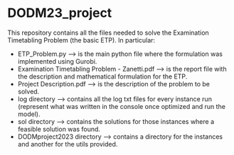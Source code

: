 # DODM23_project
This repository contains all the files needed to solve the Examination Timetabling Problem (the basic ETP). In particular:
* ETP_Problem.py --> is the main python file where the formulation was implemented using Gurobi.
* Examination Timetabling Problem - Zanetti.pdf --> is the report file with the description and mathematical formulation for the ETP.
* Project Description.pdf --> is the description of the problem to be solved.
* log directory --> contains all the log txt files for every instance run (represent what was written in the console once optimized and run the model).
* sol directory --> contains the solutions for those instances where a feasible solution was found.
* DODMproject2023 directory --> contains a directory for the instances and another for the utils provided.
